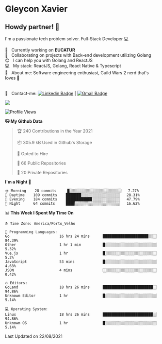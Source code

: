 # Gleycon Xavier

## Howdy partner! 👋

I'm a passionate tech problem solver.
Full-Stack Developer :computer:

 :rocket:  &nbsp; Currently working on **EUCATUR**
 <br/> :purple_heart: &nbsp; Collaborating on projects with Back-end development utilizing Golang
 <br/> :blush: &nbsp; I can help you with Golang and ReactJS
 <br/> :computer: &nbsp; My stack: ReactJS, Golang, React Native & Typescript
 <br/> 💬  &nbsp; About me: Software engineering enthusiast, Guild Wars 2 nerd that's loves :apple:
 <br/>
 <br/>
 <br/> :email: &nbsp; Contact-me: [![Linkedin Badge](https://img.shields.io/badge/-GleyconXavier-blue?style=flat-square&logo=Linkedin&logoColor=white&link=https://www.linkedin.com/in/gleyconxavier/)](https://www.linkedin.com/in/gleyconxavier/) 
| 
[![Gmail Badge](https://img.shields.io/badge/-gleyconxcarlos@gmail.com-c14438?style=flat-square&logo=Gmail&logoColor=white&link=mailto:gleyconxcarlos@gmail.com)](mailto:gleyconxcarlos@gmail.com)

![](https://komarev.com/ghpvc/?username=gleyconxavier)

<!--START_SECTION:waka-->
![Profile Views](http://img.shields.io/badge/Profile%20Views-0-blue)

**🐱 My Github Data** 

> 🏆 240 Contributions in the Year 2021
 > 
> 📦 305.9 kB Used in Github's Storage 
 > 
> 💼 Opted to Hire
 > 
> 📜 66 Public Repositories 
 > 
> 🔑 20 Private Repositories  
 > 
**I'm a Night 🦉** 

```text
🌞 Morning    28 commits     █░░░░░░░░░░░░░░░░░░░░░░░░   7.27% 
🌆 Daytime    109 commits    ███████░░░░░░░░░░░░░░░░░░   28.31% 
🌃 Evening    184 commits    ████████████░░░░░░░░░░░░░   47.79% 
🌙 Night      64 commits     ████░░░░░░░░░░░░░░░░░░░░░   16.62%

```


📊 **This Week I Spent My Time On** 

```text
⌚︎ Time Zone: America/Porto_Velho

💬 Programming Languages: 
Go                       16 hrs 24 mins      █████████████████████░░░░   84.39% 
Other                    1 hr 1 min          █░░░░░░░░░░░░░░░░░░░░░░░░   5.32% 
Vue.js                   1 hr                █░░░░░░░░░░░░░░░░░░░░░░░░   5.2% 
JavaScript               53 mins             █░░░░░░░░░░░░░░░░░░░░░░░░   4.63% 
JSON                     4 mins              ░░░░░░░░░░░░░░░░░░░░░░░░░   0.42%

🔥 Editors: 
GoLand                   18 hrs 26 mins      ███████████████████████░░   94.86% 
Unknown Editor           1 hr                █░░░░░░░░░░░░░░░░░░░░░░░░   5.14%

💻 Operating System: 
Linux                    18 hrs 26 mins      ███████████████████████░░   94.86% 
Unknown OS               1 hr                █░░░░░░░░░░░░░░░░░░░░░░░░   5.14%

```


 Last Updated on 22/08/2021
<!--END_SECTION:waka-->

